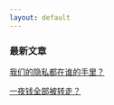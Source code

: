 ```yaml
---
layout: default
---
```


### 最新文章
[我们的隐私都在谁的手里？](2018/09/14/privacy-matters.html)

[一夜钱全部被转走？](2018/08/14/sms-2fa.html)

